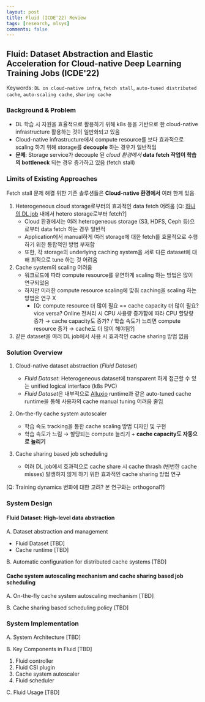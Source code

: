 ```yaml
---
layout: post
title: Fluid (ICDE'22) Review
tags: [research, mlsys]
comments: false
---
```


## Fluid: Dataset Abstraction and Elastic Acceleration for Cloud-native Deep Learning Training Jobs (ICDE'22)

Keywords: `DL on cloud-native infra`, `fetch stall`, `auto-tuned distributed cache`, `auto-scaling cache`, `sharing cache`

### Background & Problem
- DL 학습 시 자원을 효율적으로 활용하기 위해 k8s 등을 기반으로 한 cloud-native infrastructure 활용하는 것이 일반화되고 있음
- Cloud-native infrastructure에서 compute resource를 보다 효과적으로 scaling 하기 위해 storage를 **decouple** 하는 경우가 일반적임
- **문제**: Storage service가 decouple 된 *cloud 환경에서* **data fetch 작업이 학습의 bottleneck** 되는 경우 증가하고 있음 (fetch stall)


### Limits of Existing Approaches
Fetch stall 문제 해결 위한 기존 솔루션들은 **Cloud-native 환경에서** 여러 한계 있음

1. Heterogeneous cloud storage로부터의 효과적인 data fetch 어려움 [Q: <U>하나의 DL job</U> 내에서 hetero storage로부터 fetch?]
    - Cloud 환경에서는 여러 heterogeneous storage (S3, HDFS, Ceph 등)으로부터 data fetch 하는 경우 일반적
    - Application에서 manual하게 여러 storage에 대한 fetch를 효율적으로 수행하기 위한 통합적인 방법 부재함
    - 또한, 각 storage의 underlying caching system을 서로 다른 dataset에 대해 최적으로 tune 하는 것 어려움
2. Cache system의 scaling 어려움
   - 워크로드에 따라 compute resource를 유연하게 scaling 하는 방법은 많이 연구되었음
   - 하지만 이러한 compute resource scaling에 맞춰 caching을 scaling 하는 방법은 연구 X
     - [Q: compute resource 더 많이 필요 == cache capacity 더 많이 필요? vice versa? Online 전처리 시 CPU 사용량 증가함에 따라 CPU 할당량 증가 &rarr; cache capacity도 증가? / 학습 속도가 느리면 compute resource 증가 &rarr; cache도 더 많이 해야됨?]
3. 같은 dataset을 여러 DL job에서 사용 시 효과적인 cache sharing 방법 없음


### Solution Overview
1. Cloud-native dataset abstraction (*Fluid Dataset*)
   - *Fluid Dataset*: Heterogeneous dataset에 transparent 하게 접근할 수 있는 unified logical interface (k8s PVC)
   - *Fluid Dataset*은 내부적으로 [Alluxio](https://docs.alluxio.io/os/user/stable/en/Overview.html) runtime과 같은 auto-tuned cache runtime을 통해 사용자의 cache manual tuning 어려움 줄임

2. On-the-fly cache system autoscaler
   - 학습 속도 tracking을 통한 cache scaling 방법 디자인 및 구현
   - 학습 속도가 느림 &rarr; 할당되는 compute 늘리기 + **cache capacity도 자동으로 늘리기**

3. Cache sharing based job scheduling
   - 여러 DL job에서 효과적으로 cache share 시 cache thrash (빈번한 cache misses) 발생하지 않게 하기 위한 효과적인 cache sharing 방법 연구


[Q: Training dynamics 변화에 대한 고려? 본 연구와는 orthogonal?]

### System Design
#### Fluid Dataset: High-level data abstraction
A. Dataset abstraction and management
- Fluid Dataset [TBD]
- Cache runtime [TBD]

B. Automatic configuration for distributed cache systems
[TBD]


#### Cache system autoscaling mechanism and cache sharing based job scheduling
A. On-the-fly cache system autoscaling mechanism
[TBD]

B. Cache sharing based scheduling policy
[TBD]

### System Implementation
A. System Architecture
[TBD]

B. Key Components in Fluid
[TBD]
1) Fluid controller
2) Fluid CSI plugin
3) Cache system autoscaler
4) Fluid scheduler

C. Fluid Usage
[TBD]
